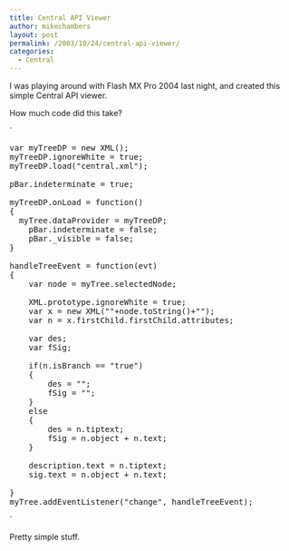 ```yaml
---
title: Central API Viewer
author: mikechambers
layout: post
permalink: /2003/10/24/central-api-viewer/
categories:
  - Central
---
```



I was playing around with Flash MX Pro 2004 last night, and created this simple Central API viewer.

<!--more-->

  


How much code did this take?

`
<pre>
var myTreeDP = new XML();
myTreeDP.ignoreWhite = true;
myTreeDP.load("central.xml");

pBar.indeterminate = true;

myTreeDP.onLoad = function()
{ 
  myTree.dataProvider = myTreeDP;
 	pBar.indeterminate = false;
	pBar._visible = false;
}

handleTreeEvent = function(evt)
{
	var node = myTree.selectedNode;

	XML.prototype.ignoreWhite = true;
	var x = new XML("<xml>"+node.toString()+"</xml>");
	var n = x.firstChild.firstChild.attributes;
	
	var des;
	var fSig;
	
	if(n.isBranch == "true")
	{
		des = "";
		fSig = "";		
	}
	else
	{
		des = n.tiptext;
		fSig = n.object + n.text;
	}
	
	description.text = n.tiptext;
	sig.text = n.object + n.text;
	
}
myTree.addEventListener("change", handleTreeEvent);
</pre>
<p>`

Pretty simple stuff.